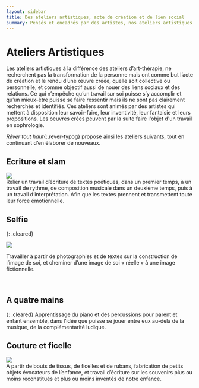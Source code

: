 ```yaml
---
layout: sidebar
title: Des ateliers artistiques, acte de création et de lien social
summary: Pensés et encadrés par des artistes, nos ateliers artistiques permettent de créer des oeuvres collectives, individuelles, et même familiales. Nos ateliers peuvent faire se croiser différentes pratiques, comme par exemple la musique et l’écriture, ou la photo et l’écriture, et trouver une suite dans un travail de sophrologie.
---
```


# Ateliers Artistiques

Les ateliers artistiques à la différence des ateliers d’art-thérapie, ne recherchent pas la transformation de la personne mais ont comme but l’acte de création et le rendu d’une œuvre créée, quelle soit collective ou personnelle, et comme objectif aussi de nouer des liens sociaux et des relations. Ce qui n’empêche qu’un travail sur soi puisse s’y accomplir et qu’un mieux-être puisse se faire ressentir mais ils ne sont pas clairement recherchés et identifiés. Ces ateliers sont animés par des artistes qui mettent à disposition leur savoir-faire, leur inventivité, leur fantaisie et leurs propositions. Les oeuvres crées peuvent par la suite faire l'objet d'un travail en sophrologie.

_Rêver tout haut_{:.rever-typog} propose ainsi les ateliers suivants, tout en continuant d’en élaborer de nouveaux.

## Ecriture et slam

<div class="right-side-big-block thumbnail"><img src="https://res.cloudinary.com/dnxcesebo/image/upload/v1527778777/quand-jai-accouche_fxetin.png"/></div> Relier un travail d’écriture de textes poétiques, dans un premier temps, à un  travail de rythme, de composition musicale dans un deuxième temps, puis à un travail d’interprétation. Afin que les textes prennent et transmettent toute leur force émotionnelle.

## Selfie

{: .cleared}

<div class="left-side-big-block">
  <img src="https://res.cloudinary.com/dnxcesebo/image/upload/v1527691924/photo_coquelicot_lbt5y3.jpg"/>
</div>

Travailler à partir de photographies et de textes sur la construction de l’image de soi, et cheminer d’une image de soi « réelle » à une image fictionnelle.<br><br><br>

## A quatre mains

{: .cleared}
Apprentissage du piano et des percussions pour parent et enfant ensemble, dans l’idée que puisse se jouer entre eux au-delà de la musique, de la complémentarité ludique.

## Couture et ficelle

<div class="center-block">
  <img src="https://res.cloudinary.com/dnxcesebo/image/upload/v1527691919/boite_à_petites_tisss_gg9wjl.jpg"/>
</div> A partir de bouts de tissus, de ficelles et de rubans, fabrication de petits objets évocateurs de l’enfance, et travail d’écriture sur les souvenirs plus ou moins reconstitués et plus ou moins inventés de notre enfance.
<br>
<br>
<br>
<br>
